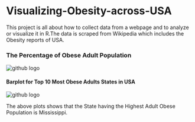 # Visualizing-Obesity-across-USA
This project is all about how to collect data from a webpage and to analyze or visualize it in R.The data is scraped from Wikipedia which includes the Obesity reports of USA.



### The Percentage of Obese Adult Population

![github logo](https://github.com/anishsingh20/Visualizing-Obesity-across-USA/blob/master/plots/ObesityForAdultsMap.png)


#### Barplot for Top 10 Most Obese Adults States in USA

![github logo](https://github.com/anishsingh20/Visualizing-Obesity-across-USA/blob/master/plots/Top10ObeseAdultStates.png)


The above plots shows that the State having the Highest Adult Obese Population is Mississippi.
